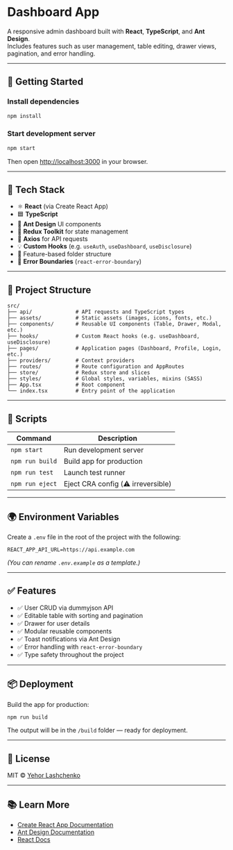 # Dashboard App

A responsive admin dashboard built with **React**, **TypeScript**, and **Ant Design**.  
Includes features such as user management, table editing, drawer views, pagination, and error handling.

---

## 🚀 Getting Started

### Install dependencies

```bash
npm install
```

### Start development server

```bash
npm start
```

Then open [http://localhost:3000](http://localhost:3000) in your browser.

---

## 🧰 Tech Stack

- ⚛️ **React** (via Create React App)
- 🟦 **TypeScript**
- 🎨 **Ant Design** UI components
- 🧠 **Redux Toolkit** for state management
- 📡 **Axios** for API requests
- 💡 **Custom Hooks** (e.g. `useAuth`, `useDashboard`, `useDisclosure`)
- 🧱 Feature-based folder structure
- 🔐 **Error Boundaries** (`react-error-boundary`)

---

## 📂 Project Structure

```
src/
├── api/              # API requests and TypeScript types
├── assets/           # Static assets (images, icons, fonts, etc.)
├── components/       # Reusable UI components (Table, Drawer, Modal, etc.)
├── hooks/            # Custom React hooks (e.g. useDashboard, useDisclosure)
├── pages/            # Application pages (Dashboard, Profile, Login, etc.)
├── providers/        # Context providers
├── routes/           # Route configuration and AppRoutes
├── store/            # Redux store and slices
├── styles/           # Global styles, variables, mixins (SASS)
├── App.tsx           # Root component
└── index.tsx         # Entry point of the application

```

---

## 📜 Scripts

| Command              | Description                            |
|----------------------|----------------------------------------|
| `npm start`          | Run development server                 |
| `npm run build`      | Build app for production               |
| `npm run test`       | Launch test runner                     |
| `npm run eject`      | Eject CRA config (⚠️ irreversible)     |

---

## 🌍 Environment Variables

Create a `.env` file in the root of the project with the following:

```env
REACT_APP_API_URL=https://api.example.com
```

*(You can rename `.env.example` as a template.)*

---

## ✅ Features

- ✅ User CRUD via dummyjson API
- ✅ Editable table with sorting and pagination
- ✅ Drawer for user details
- ✅ Modular reusable components
- ✅ Toast notifications via Ant Design
- ✅ Error handling with `react-error-boundary`
- ✅ Type safety throughout the project

---

## 📦 Deployment

Build the app for production:

```bash
npm run build
```

The output will be in the `/build` folder — ready for deployment.

---

## 📝 License

MIT © [Yehor Lashchenko](mailto:lashchenko.ys@gmail.com)

---

## 📚 Learn More

- [Create React App Documentation](https://facebook.github.io/create-react-app/docs/getting-started)
- [Ant Design Documentation](https://ant.design/docs/react/introduce)
- [React Docs](https://reactjs.org/)

